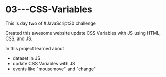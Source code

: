 # 03---CSS-Variables

This is day two of #JavaScript30 challenge

Created this awesome website update CSS Variables with JS using HTML, CSS, and JS.


In this project learned about

- dataset in JS
- update CSS Variables with JS
- events like "mousemove" and "change"
